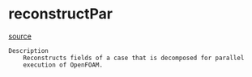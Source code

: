 # reconstructPar

[source](github.com/OpenFOAM-jp/OpenFOAM-utilities-tutorials-jp/blob/master/v1906/parallelProcessing/reconstructPar/reconstructPar.C/reconstructPar.C)

```
Description
    Reconstructs fields of a case that is decomposed for parallel
    execution of OpenFOAM.


```

